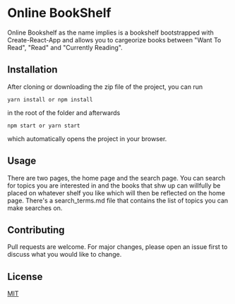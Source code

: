 # Online BookShelf

Online Bookshelf as the name implies is a bookshelf bootstrapped with Create-React-App and allows you to cargeorize books between "Want To Read", "Read" and "Currently Reading".

## Installation

After cloning or downloading the zip file of the project, you can run 
```
yarn install or npm install

```
in the root of the folder and afterwards
```
npm start or yarn start

```
 which automatically opens the project in your browser.

## Usage

There are two pages, the home page and the search page. You can search for topics you are interested in and the books that shw up can willfully be placed on whatever shelf you like which will then be reflected on the home page. There's a search_terms.md file that contains the list of topics you can make searches on. 

## Contributing
Pull requests are welcome. For major changes, please open an issue first to discuss what you would like to change.



## License
[MIT](https://choosealicense.com/licenses/mit/)